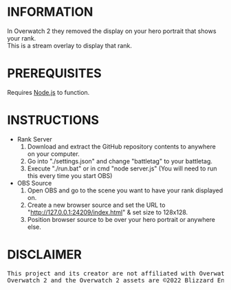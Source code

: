   
# INFORMATION  
  
In Overwatch 2 they removed the display on your hero portrait that shows your rank.  
This is a stream overlay to display that rank.  
  
# PREREQUISITES  
  
Requires [Node.js](https://nodejs.org/en/) to function.  
  
# INSTRUCTIONS  
  
* Rank Server  
    1. Download and extract the GitHub repository contents to anywhere on your computer.  
    2. Go into "./settings.json" and change "battletag" to your battletag.  
    3. Execute "./run.bat" or in cmd "node server.js" (You will need to run this every time you start OBS)  
* OBS Source  
    1. Open OBS and go to the scene you want to have your rank displayed on.  
    2. Create a new browser source and set the URL to "http://127.0.0.1:24209/index.html" & set size to 128x128.  
    3. Position browser source to be over your hero portrait or anywhere else.  
  
# DISCLAIMER  
  
<pre>
This project and its creator are not affiliated with Overwatch or Blizzard Entertainment.
Overwatch 2 and the Overwatch 2 assets are ©2022 Blizzard Entertainment, Inc.
</pre>  
  